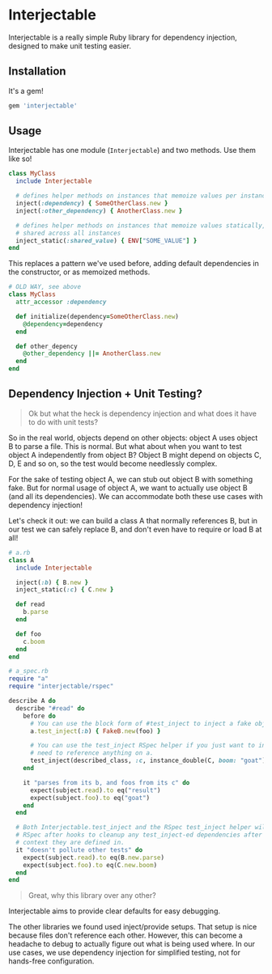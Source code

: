 # Interjectable

Interjectable is a really simple Ruby library for dependency injection, designed to make unit testing easier.

## Installation

It's a gem!

```ruby
gem 'interjectable'
```

## Usage

Interjectable has one module (`Interjectable`) and two methods. Use them like so!

```ruby
class MyClass
  include Interjectable

  # defines helper methods on instances that memoize values per instance
  inject(:dependency) { SomeOtherClass.new }
  inject(:other_dependency) { AnotherClass.new }

  # defines helper methods on instances that memoize values statically,
  # shared across all instances
  inject_static(:shared_value) { ENV["SOME_VALUE"] }
end
```

This replaces a pattern we've used before, adding default dependencies in the constructor, or as memoized methods.

```ruby
# OLD WAY, see above
class MyClass
  attr_accessor :dependency

  def initialize(dependency=SomeOtherClass.new)
    @dependency=dependency
  end

  def other_depency
    @other_dependency ||= AnotherClass.new
  end
end
```

## Dependency Injection + Unit Testing?

> Ok but what the heck is dependency injection and what does it have to do with unit tests?

So in the real world, objects depend on other objects: object A uses object B to parse a file. This is normal. But what about when you want to test object A independently from object B? Object B might depend on objects C, D, E and so on, so the test would become needlessly complex.

For the sake of testing object A, we can stub out object B with something fake. But for normal usage of object A, we want to actually use object B (and all its dependencies). We can accommodate both these use cases with dependency injection!

Let's check it out: we can build a class A that normally references B, but in our test we can safely replace B, and don't even have to require or load B at all!

```ruby
# a.rb
class A
  include Interjectable

  inject(:b) { B.new }
  inject_static(:c) { C.new }

  def read
    b.parse
  end

  def foo
    c.boom
  end
end

# a_spec.rb
require "a"
require "interjectable/rspec"

describe A do
  describe "#read" do
    before do
      # You can use the block form of #test_inject to inject a fake object that references methods on a.
      a.test_inject(:b) { FakeB.new(foo) }

      # You can use the test_inject RSpec helper if you just want to inject an object that doesn't
      # need to reference anything on a.
      test_inject(described_class, :c, instance_double(C, boom: "goat"))
    end

    it "parses from its b, and foos from its c" do
      expect(subject.read).to eq("result")
      expect(subject.foo).to eq("goat")
    end
  end

  # Both Interjectable.test_inject and the RSpec test_inject helper will setup
  # RSpec after hooks to cleanup any test_inject-ed dependencies after the
  # context they are defined in.
  it "doesn't pollute other tests" do
    expect(subject.read).to eq(B.new.parse)
    expect(subject.foo).to eq(C.new.boom)
  end
end
```

> Great, why this library over any other?

Interjectable aims to provide clear defaults for easy debugging.

The other libraries we found used inject/provide setups. That setup is nice because files don't reference each other. However, this can become a headache to debug to actually figure out what is being used where. In our use cases, we use dependency injection for simplified testing, not for hands-free configuration.
